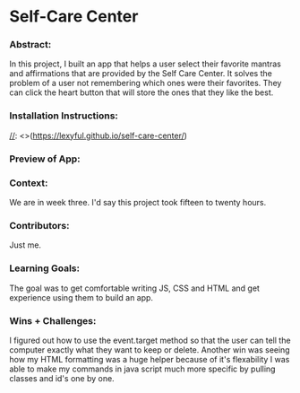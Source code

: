 
# Self-Care Center 

### Abstract:
[//]: <> (Briefly describe what you built and its features. What problem is the app solving? How does this application solve that problem?)
In this project, I built an app that helps a user select their favorite mantras and affirmations that are provided by the Self Care Center. It solves the problem of a user not remembering which ones were their favorites. They can click the heart button that will store the ones that they like the best.

### Installation Instructions:
[//]: <>(https://lexyful.github.io/self-care-center/)

### Preview of App:
[//]: <> (Provide ONE gif or screenshot of your application - choose the "coolest" piece of functionality to show off.)


### Context:
[//]: <> (Give some context for the project here. How long did you have to work on it? How far into the Turing program are you?)
We are in week three. I'd say this project took fifteen to twenty hours.

### Contributors:
[//]: <> (Who worked on this application? Link to their GitHubs.)
Just me.

### Learning Goals:
[//]: <> (What were the learning goals of this project? What tech did you work with?)
The goal was to get comfortable writing JS, CSS and HTML and get experience using them to build an app.

### Wins + Challenges:
[//]: <> (What are 2-3 wins you have from this project? What were some challenges you faced - and how did you get over them?)
I figured out how to use the event.target method so that the user can tell the computer exactly what they want to keep or delete. Another win was seeing how my HTML formatting was a huge helper because of it's flexability I was able to make my commands in java script much more specific by pulling classes and id's one by one.
